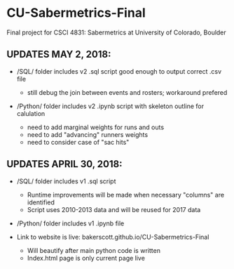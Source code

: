 # CU-Sabermetrics-Final
Final project for CSCI 4831: Sabermetrics at University of Colorado, Boulder

## UPDATES MAY 2, 2018:

* /SQL/ folder includes v2 .sql script good enough to output correct .csv file
	* still debug the join between events and rosters; workaround prefered

* /Python/ folder includes v2 .ipynb script with skeleton outline for calulation
	* need to add marginal weights for runs and outs
	* need to add "advancing" runners weights
	* need to consider case of "sac hits"
	
	
## UPDATES APRIL 30, 2018:

* /SQL/ folder includes v1 .sql script
	* Runtime improvements will be made when necessary "columns" are identified
	* Script uses 2010-2013 data and will be reused for 2017 data
	
* /Python/ folder includes v1 .ipynb file
	
* Link to website is live: bakerscott.github.io/CU-Sabermetrics-Final
	* Will beautify after main python code is written
	* Index.html page is only current page live
